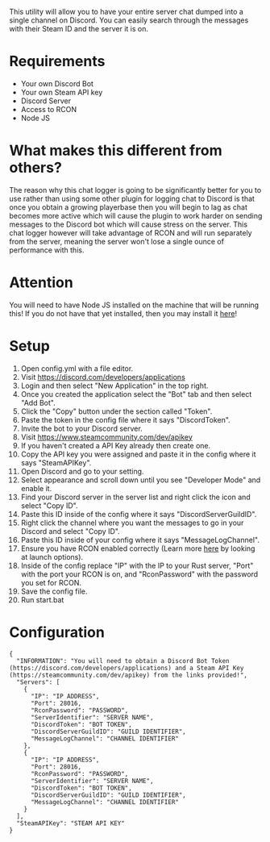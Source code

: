 This utility will allow you to have your entire server chat dumped into a single channel on Discord. You can easily search through the messages with their Steam ID and the server it is on.  
  
# Requirements  
- Your own Discord Bot  
- Your own Steam API key  
- Discord Server  
- Access to RCON  
- Node JS  

# What makes this different from others?
The reason why this chat logger is going to be significantly better for you to use rather than using some other plugin for logging chat to Discord is that once you obtain a growing playerbase then you will begin to lag as chat becomes more active which will cause the plugin to work harder on sending messages to the Discord bot which will cause stress on the server. This chat logger however will take advantage of RCON and will run separately from the server, meaning the server won't lose a single ounce of performance with this.
  
# Attention  
You will need to have Node JS installed on the machine that will be running this! If you do not have that yet installed, then you may install it [here](https://nodejs.org/en/)!  
  
# Setup  
1. Open config.yml with a file editor.  
2. Visit https://discord.com/developers/applications  
3. Login and then select "New Application" in the top right.  
4. Once you created the application select the "Bot" tab and then select "Add Bot".  
5. Click the "Copy" button under the section called "Token".  
6. Paste the token in the config file where it says "DiscordToken".  
7. Invite the bot to your Discord server.  
7. Visit https://www.steamcommunity.com/dev/apikey  
9. If you haven't created a API Key already then create one.  
10. Copy the API key you were assigned and paste it in the config where it says "SteamAPIKey".  
11. Open Discord and go to your setting.  
12. Select appearance and scroll down until you see "Developer Mode" and enable it.  
13. Find your Discord server in the server list and right click the icon and select "Copy ID".  
14. Paste this ID inside of the config where it says "DiscordServerGuildID".  
15. Right click the channel where you want the messages to go in your Discord and select "Copy ID".  
16. Paste this ID inside of your config where it says "MessageLogChannel".  
17. Ensure you have RCON enabled correctly (Learn more [here](https://www.rustafied.com/how-to-host-your-own-rust-server) by looking at launch options).  
18. Inside of the config replace "IP" with the IP to your Rust server, "Port" with the port your RCON is on, and "RconPassword" with the password you set for RCON.  
19. Save the config file.  
20. Run start.bat  
  
# Configuration  
```  
{  
  "INFORMATION": "You will need to obtain a Discord Bot Token (https://discord.com/developers/applications) and a Steam API Key (https://steamcommunity.com/dev/apikey) from the links provided!",  
  "Servers": [  
    {  
      "IP": "IP ADDRESS",  
      "Port": 28016,  
      "RconPassword": "PASSWORD",  
      "ServerIdentifier": "SERVER NAME",  
      "DiscordToken": "BOT TOKEN",  
      "DiscordServerGuildID": "GUILD IDENTIFIER",  
      "MessageLogChannel": "CHANNEL IDENTIFIER"  
    },  
    {  
      "IP": "IP ADDRESS",  
      "Port": 28016,  
      "RconPassword": "PASSWORD",  
      "ServerIdentifier": "SERVER NAME",  
      "DiscordToken": "BOT TOKEN",  
      "DiscordServerGuildID": "GUILD IDENTIFIER",  
      "MessageLogChannel": "CHANNEL IDENTIFIER"  
    }  
  ],  
  "SteamAPIKey": "STEAM API KEY"  
}  
```
